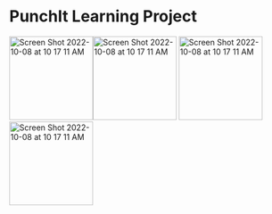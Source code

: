 # PunchIt Learning Project


<img width="150" alt="Screen Shot 2022-10-08 at 10 17 11 AM" src="https://user-images.githubusercontent.com/108306204/194723673-ee2b2138-9ec7-4dbb-90cb-c3cc254965b3.png"><img width="150" alt="Screen Shot 2022-10-08 at 10 17 11 AM" src="https://user-images.githubusercontent.com/108306204/194723674-dbcb16c9-f892-48de-87a6-9d3f30e423ea.png">
<img width="150" alt="Screen Shot 2022-10-08 at 10 17 11 AM" src="https://user-images.githubusercontent.com/108306204/194723675-0369ac80-10de-4528-8507-e4bbdb3055fe.png">
<img width="150" alt="Screen Shot 2022-10-08 at 10 17 11 AM" src="https://user-images.githubusercontent.com/108306204/194723676-24ed5094-0602-4076-81d8-3545181b3a46.png">
